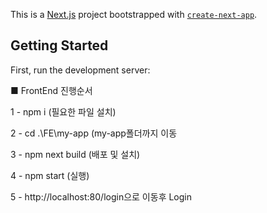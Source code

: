 This is a [Next.js](https://nextjs.org/) project bootstrapped with [`create-next-app`](https://github.com/vercel/next.js/tree/canary/packages/create-next-app).

## Getting Started

First, run the development server:

■ FrontEnd 진행순서<br>

1 - npm i (필요한 파일 설치)<br>

2 - cd .\FE\my-app (my-app폴더까지 이동<br>

3 - npm next build (배포 및 설치)<br>

4 - npm start (실행)<br>

5 - http://localhost:80/login으로 이동후 Login
